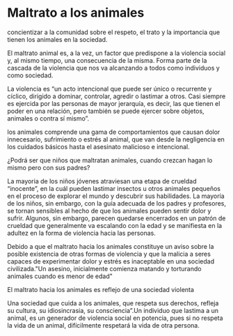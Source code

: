 # Maltrato a los animales
concientizar a la comunidad sobre el respeto, el trato y la importancia que tienen los animales en la sociedad.

El maltrato animal es, a la vez, un factor que predispone a la violencia social y, al mismo tiempo, una consecuencia de la misma. Forma parte de la cascada de la violencia que nos va alcanzando a todos como individuos y como sociedad.

La violencia es “un acto intencional que puede ser único o recurrente y cíclico, dirigido a dominar, controlar, agredir o lastimar a otros. Casi siempre es ejercida por las personas de mayor jerarquía, es decir, las que tienen el poder en una relación, pero también se puede ejercer sobre objetos, animales o contra sí mismo”.

 los animales comprende una gama de comportamientos que causan dolor innecesario, sufrimiento o estrés al animal, que van desde la negligencia en los cuidados básicos hasta el asesinato malicioso e intencional.

¿Podrá ser que niños que maltratan animales, cuando crezcan hagan lo mismo pero con sus padres?

La mayoria de  los niños jóvenes atraviesan una etapa de crueldad “inocente”, en la cuál pueden lastimar insectos u otros animales pequeños en el proceso de explorar el mundo y descubrir sus habilidades. La mayoría de los niños, sin embargo, con la guía adecuada de los padres y profesores, se tornan sensibles al hecho de que los animales pueden sentir dolor y sufrir. Algunos, sin embargo, parecen quedarse encerrados en un patrón de crueldad que generalmente va escalando con la edad y se manifiesta en la adultez en la forma de violencia hacia las personas.

Debido a que el maltrato hacia los animales constituye un aviso sobre la posible existencia de otras formas de violencia y que la malicia a seres capaces de experimentar dolor y estrés es inaceptable en una sociedad civilizada."Un asesino, inicialmente comienza matando y torturando animales cuando es menor de edad"


El maltrato hacia los animales es reflejo de una sociedad violenta

Una sociedad que cuida a los animales, que respeta sus derechos, refleja su cultura, su idiosincrasia, su consciencia”.Un individuo que lastima a un animal, es un generador de violencia social en potencia, pues si no respeta la vida de un animal, difícilmente respetará la vida de otra persona.
